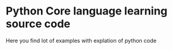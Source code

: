 # Python Core language learning source code
Here you find lot of examples with explation of python code
